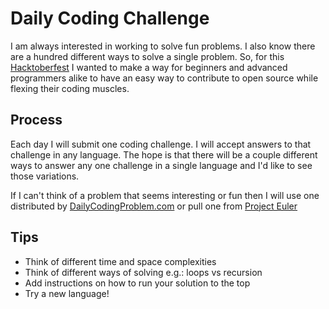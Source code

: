 # Daily Coding Challenge

I am always interested in working to solve fun problems. I also know there are
a hundred different ways to solve a single problem. So, for this
[Hacktoberfest][1] I wanted to make a way for beginners and advanced
programmers alike to have an easy way to contribute to open source while
flexing their coding muscles.

## Process
Each day I will submit one coding challenge. I will accept answers to that
challenge in any language. The hope is that there will be a couple different
ways to answer any one challenge in a single language and I'd like to see those
variations.

If I can't think of a problem that seems interesting or fun then I will use one
distributed by [DailyCodingProblem.com][2] or pull one from [Project Euler][3]

## Tips

* Think of different time and space complexities
* Think of different ways of solving e.g.: loops vs recursion
* Add instructions on how to run your solution to the top
* Try a new language!

[1]: https://hacktoberfest.digitalocean.com
[2]: https://dailycodingproblem.com
[3]: https://projecteuler.net
